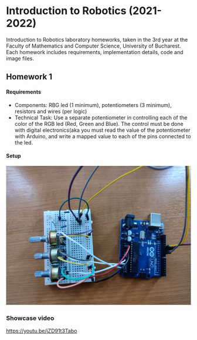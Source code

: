 # Introduction to Robotics (2021-2022)

Introduction to Robotics laboratory homeworks, taken in the 3rd year at the Faculty of Mathematics and Computer Science, University of Bucharest. Each homework includes requirements, implementation details, code and image files.

## Homework 1

#### Requirements
  - Components: RBG led (1 minimum), potentiometers (3 minimum), resistors and wires (per logic)
  - Technical Task: Use a separate potentiometer in controlling each of the color of the RGB led (Red, Green and Blue). The control must be done with digital electronics(aka you must read the value of the potentiometer with Arduino, and write a mapped value to each of the pins connected to the led.
#### Setup
![Setup](Homeworks/Homework_1/docs/Setup.jpg)
### Showcase video
https://youtu.be/jZD91t3Tabo

